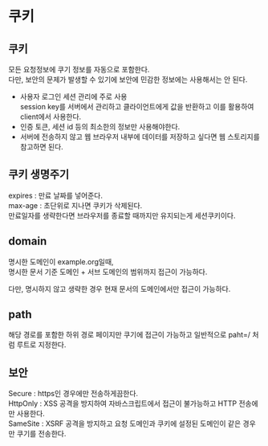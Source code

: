 # 쿠키

## 쿠키 

모든 요청정보에 쿠기 정보를 자동으로 포함한다.<br>
다만, 보안의 문제가 발생할 수 있기에 보안에 민감한 정보에는 사용해서는 안 된다.<br>

- 사용자 로그인 세션 관리에 주로 사용<br>
session key를 서버에서 관리하고 클라이언트에게 값을 반환하고 이를 활용하여 client에서 사용한다.<br>
- 인증 토큰, 세션 id 등의 최소한의 정보만 사용해야한다.<br>
- 서버에 전송하지 않고 웹 브라우저 내부에 데이터를 저장하고 싶다면 웹 스토리지를 참고하면 된다.<br>

## 쿠키 생명주기

expires : 만료 날짜를 넣어준다.<br>
max-age : 초단위로 지나면 쿠키가 삭제된다.<br>
만료일자를 생략한다면 브라우저를 종료할 때까지만 유지되는게 세션쿠키이다.<br>

## domain

명시한 도메인이 example.org일때,<br>
명시한 문서 기준 도메인 + 서브 도메인의 범위까지 접근이 가능하다.<br>

다만, 명시하지 않고 생략한 경우 현재 문서의 도메인에서만 접근이 가능하다.<br>

## path

해당 경로를 포함한 하위 경로 페이지만 쿠기에 접근이 가능하고 일반적으로 paht=/ 처럼 루트로 지정한다.<br>

## 보안

Secure : https인 경우에만 전송하게끔한다.<br>
HttpOnly : XSS 공격을 방지하여 자바스크립트에서 접근이 불가능하고 HTTP 전송에만 사용한다.<br>
SameSite : XSRF 공격을 방지하고 요청 도메인과 쿠키에 설정된 도메인이 같은 경우만 쿠기를 전송한다.<br>